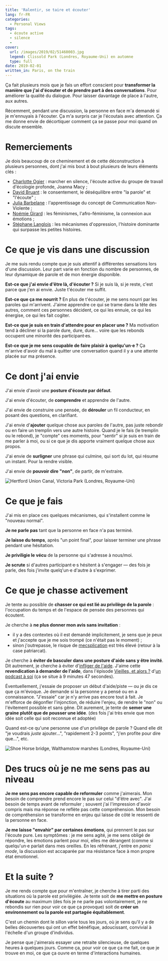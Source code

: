 ```yaml
---
title: 'Ralentir, se taire et écouter'
lang: fr-FR
categories:
  - Personal Views
tags:
  - écoute active
  - silence
  -
cover:
  url: /images/2019/02/51460003.jpg
  legend: Clissold Park (Londres, Royaume-Uni) en automne
  type: full
date: 2019-02-01
written_in: Paris, on the train
---
```


Ça fait plusieurs mois que je fais un effort conscient pour **transformer la manière que j'ai d'écouter et de prendre part à des conversations**. Pour améliorer la qualité du dialogue. Pour laisser davantage de place à l'autre, aux autres.

Récemment, pendant une discussion, la personne en face m'a demandé si je m'ennuyais à l'écouter. Ça m'a surpris car je l'écoutais avec attention. Ça me donne envie de décortiquer comment ça se passe pour moi quand on discute ensemble.

<!--more-->

# Remerciements

Je dois beaucoup de ce cheminement et de cette déconstruction à plusieurs personnes, dont j'ai mis bout à bout plusieurs de leurs éléments clés :

- [Charlotte Ogier](https://www.usinevivante.org/les-benevoles/charlotte-ogier/) : marcher en silence, l'écoute active du groupe de travail d'écologie profonde, Joanna Macy ;
- [David Bruant](https://davidbruant.github.io/) : le consentement, le déséquilibre entre "la parole" et "l'écoute" ;
- [Julia Barbelane](http://www.juliabarbelane.com/) : l'apprentissage du concept de Communication Non-Violente ;
- [Noémie Girard](https://noemiegirard.co/) : les féminismes, l'afro-féminisme, la connexion aux émotions ;
- [Stéphane Langlois](http://scopyleft.fr/) : les mécanismes d'oppression, l'histoire dominante qui surpasse les petites histoires.


# Ce que je vis dans une discussion

Je me suis rendu compte que je suis attentif à différentes sensations lors d'une discussion. Leur part varie en fonction du nombre de personnes, de leur dynamique de parole et de mon énergie disponible.

**Est-ce que j'ai envie d'être là, d'écouter ?** Si je suis là, si je reste, c'est parce que j'en ai envie. Juste t'écouter me suffit.

**Est-ce que ça me nourrit ?** En plus de t'écouter, je me sens nourri par les paroles qui m'arrivent. J'aime apprendre ce qui se trame dans la tête des autres, comment ces personnes décident, ce qui les ennuie, ce qui les énergise, ce qui les fait cogiter.

**Est-ce que je suis en train d'attendre pour en placer une ?** Ma motivation tend à décliner si la parole dure, dure, dure… voire que les rebonds occupent une minorité des participant·es.

**Est-ce que je me sens coupable de faire plaisir à quelqu'un·e ?** Ça m'arrive d'avoir du mal à quitter une conversation quand il y a une attente placée sur ma présence.


# Ce dont j'ai envie

J'ai envie d'avoir une **posture d'écoute par défaut**.

J'ai envie d'écouter, de **comprendre** et apprendre de l'autre.

J'ai envie de construire une pensée, de **dérouler** un fil conducteur, en posant des questions, en clarifiant.

J'ai envie d'**ajouter** quelque chose aux paroles de l'autre, pas juste rebondir ou en faire un tremplin vers une autre histoire. Quand je le fais (le tremplin ou le rebond), je "compte" ces moments, pour "sentir" si je suis en train de me parler à moi, ou si ce que je dis apporte vraiment quelque chose aux propos.

J'ai envie de **surligner** une phrase qui culmine, qui sort du lot, qui résume un instant. Pour la rendre visible.

J'ai envie de **pouvoir dire "non"**, de partir, de m'extraire.

![Hertford Union Canal, Victoria Park (Londres, Royaume-Uni)](/images/2019/02/64290012.jpg)

# Ce que je fais

J'ai mis en place ces quelques mécanismes, qui s'installent comme le "nouveau normal".

**Je ne parle pas** tant que la personne en face n'a pas terminé.

**Je laisse du temps**, après "un point final", pour laisser terminer une phrase pendant une hésitation.

**Je priviligie le vécu** de la personne qui s'adresse à nous/moi.

**Je scrute** si d'autres participant·e·s hésitent à s'engager — des fois je parle, des fois j'invite quelq'un·e d'autre à s'exprimer.

# Ce que je chasse activement

Je tente au possible de **chasser ce qui est lié au privilège de la parole** : l'occupation du temps et de l'espace de pensée des personnes qui écoutent.

Je cherche à **ne plus donner mon avis sans invitation** :
  - il y a des contextes où il est demandé implicitement, je sens que je peux et j'accepte que je me sois trompé (ce n'était pas le moment) ;
  - sinon j'outrepasse, le risque de [mecsplication][] est très élevé (retour à la case patriarcat).

Je cherche à **éviter de basculer dans une posture d'aide sans y être invité**. Dit autrement, je cherche à éviter d'[infliger de l'aide][]. J'aime cette **revendication à demander de l'aide**, dans l'épisode [Vieilles, et alors ?][] d'[un podcast à soi][] (ça se situe à 9 minutes 47 secondes).

Éventuellement, j'essaie de proposer un début d'aide/piste — ou je dis ce que ça m'évoque. Je demande si la personne y a pensé ou en a connaissance. "J'essaie" car je n'y arrive pas encore tout à fait. Je m'efforce de dégonfler l'injonction, de réduire l'enjeu, de rendre le "non" ou l'évitement possible et sans gêne. Dit aurement, je tente de **semer une graine plutôt que de pousser une idée**. (des fois j'ai très envie que mon idée soit celle qui soit reconnue et adoptée)

Quand est-ce qu'une personne use d'un privilège de parole ? Quand elle dit "je voudrais _juste_ ajouter…", "rapidement 2-3 points", "j'en profite pour dire que…", etc.

![Shoe Horse bridge, Walthamstow marshes (Londres, Royaume-Uni)](/images/2019/02/51460005.jpg)

# Des trucs où je ne me sens pas au niveau

**Je me sens pas encore capable de reformuler** comme j'aimerais. Mon besoin de comprendre prend encore le pas sur celui "d'être avec". J'ai besoin de temps avant de reformuler ; souvent j'ai l'impression d'avoir compris mais ma réponse ne reflète pas cette compréhension. Mon besoin de compréhension se transforme en enjeu qui laisse de côté le ressenti de la personne en face.

**Je me laisse "envahir" par certaines émotions**, qui prennent le pas sur l'écoute pure. Les symptômes : je me sens agité, je me sens obligé de répondre, les émotions parlent pour moi, elles me dérangent (comme si quelqu'un·e parlait dans mes oreilles. En les réfrénant, j'entre en _panic mode_, la discussion est accaparée par ma résistance face à mon propre état émotionnel.

# Et la suite ?

Je me rends compte que pour m'entraîner, je cherche à tirer parti des situations où la parole est privilégiée. Je tente soit de **me mettre en posture d'écoute** au maximum (des fois je ne parle pas volontairement, je ne rebondis sur rien pour voir ce que ça provoque) soit de **créer un environnement ou la parole est partagée équitablement**.

C'est un chemin dont le sillon varie tous les jours, où je sens qu'il y a de belles découvertes qui ont un effet bénéfique, adoucissant, convivial à l'échelle d'un groupe d'individus.

Je pense que j'aimerais essayer une retraite silencieuse, de quelques heures à quelques jours. Comme ça, pour voir ce que ça me fait, ce que je trouve en moi, ce que ça ouvre en terme d'interactions humaines.

[infliger de l'aide]: https://mixitconf.org/2018/vous-arrive-t-il-d-infliger-de-l-aide-
[Vieilles, et alors ?]: https://www.arteradio.com/son/61660809/un_podcast_soi_ndeg14_vieilles_et_alors#t=585
[un podcast à soi]: https://www.arteradio.com/emission/un_podcast_soi
[mecsplication]: https://lesglorieuses.fr/project/mecsplication/
